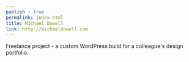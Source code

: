 ```yaml
---
publish : true
permalink: index.html
title: Michael Dowell
link: http://michaeldowell.com
---
```


Freelance project - a custom WordPress build for a colleague's design portfolio.